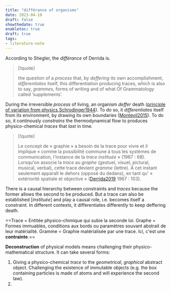 ```yaml
---
title: "différance of organisms"
date: 2023-04-10
draft: false
showthedate: true
enabletoc: true
draft: true
tags:
- literature-note
---
```


According to Stiegler, the *différance* of Derrida is.

>[!quote]
>
>the question of a *process* that, by *deffering* its own accomplishment, *differentiates* itself, this differentiation producing traces, which is also to say, *grammes*, forms of writing and of what Of Grammatology called ‘supplements’.

During the irreversible *process* of living, an organism *deffer* death ([principle of variation from physics](note/principle%20of%20variation%20from%20physics.md),[Schrodinger1944](reference/Schrodinger1944.md)).
To do so, it *differentiates* itself from its environment, by drawing its own boundaries ([Montevil2015](reference/Montevil2015.md)). 
To do so, it continously *constrains* the thermodynamical flow to produces physico-chemical *traces* that *last* in time.

>[!quote]
>
>Le concept de « graphie » a besoin de la trace pour vivre et il implique « comme la possibilité commune à tous les systèmes de communication, l'instance de la _trace instituée_ » (1967 : 68). Lorsqu'on associe la _trace_ au _graphe_ (gestuel, visuel, pictural, musical, verbal), cette trace devient _gramme_ (lettre). À cet instant seulement apparaît le dehors (opposé du dedans), en tant qu' « extériorité spatiale et objective » ([Derrida2019](reference/Derrida2019.md) 1967 : 103).

There is a causal hierarchy between constraints and *traces* because the former allows the second to be produced.
But a trace can also be established \[*instituée*\] and play a causal role, i.e. becomes itself a constraint.
In different contexts, it differentiates differently to keep deffering death.

==Trace = Entitée physico-chimique qui subie la seconde loi. 
Graphe = Formes immuables, conditions aux bords ou paramètres souvant abstrait de leur matérialité. 
Gramme = Graphie matérialisée par une trace. Ici, c'est une **contrainte**.==


**Deconstruction** of physical models means challenging their physico-mathematical structure. It can take several forms: 
1) Giving a physico-chemical *trace* to the *geometrical*, *graphical* abstract object. Challenging the existence of immutable objects (e.g. the box containing particles is made of atoms and will experience the second law). 
2) 

